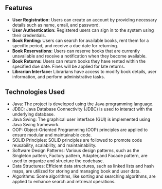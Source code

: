 ## Features

- **User Registration:** Users can create an account by providing necessary details such as name, email, and password.
- **User Authentication:** Registered users can sign in to the system using their credentials.
- **Book Renting:** Users can search for available books, rent them for a specific period, and receive a due date for returning.
- **Book Reservations:** Users can reserve books that are currently unavailable and receive a notification when they become available.
- **Book Returns:** Users can return books they have rented within the specified due date. Fines will be applied for late returns.
- **Librarian Interface:** Librarians have access to modify book details, user information, and perform administrative tasks.

## Technologies Used

- Java: The project is developed using the Java programming language.
- JDBC: Java Database Connectivity (JDBC) is used to interact with the underlying database.
- Java Swing: The graphical user interface (GUI) is implemented using Java Swing framework.
- OOP: Object-Oriented Programming (OOP) principles are applied to ensure modular and maintainable code.
- SOLID Principles: SOLID principles are followed to promote code reusability, scalability, and maintainability.
- Software Design Patterns: Various design patterns, such as the Singleton pattern, Factory pattern, Adapter,and Facade pattern, are used to organize and structure the codebase.
- Data Structures: Efficient data structures, such as linked lists and hash maps, are utilized for storing and managing book and user data.
- Algorithms: Some algorithms, like sorting and searching algorithms, are applied to enhance search and retrieval operations.
